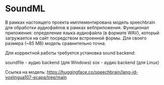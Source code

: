# SoundML

В рамках настоящего проекта имплементирована модель speechbrain для
обработки аудиофайлов в рамках вебприложения. Функционал приложения: определение языка аудиофайла (в формате WAV), который загружается на сайт посредством встроенной формы. Для своего размера (~85 MB) модель сравнительно точна.

Для корректной работы требуется установка sound backend:

soundfile - аудио backend (для Windows)
sox - аудио backend (для Linux)

Ссылка на модель: https://huggingface.co/speechbrain/lang-id-voxlingua107-ecapa/tree/main




